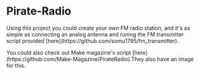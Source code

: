# Pirate-Radio
<p>Using this project you could create your own FM radio station, and it's as simple as connecting an analog antenna and runing the FM
transmitter script provided [here](https://github.com/somu1795/fm_transmitter).</p>
You could also check out Make magazine's script [here](https://github.com/Make-Magazine/PirateRadio).They also have an image for this.

